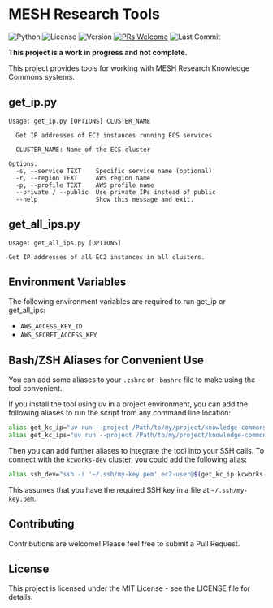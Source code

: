 # MESH Research Tools

![Python](https://img.shields.io/badge/python-v3.12+-blue.svg)
![License](https://img.shields.io/badge/license-MIT-green.svg)
![Version](https://img.shields.io/badge/version-1.0.0-blue.svg)
[![PRs Welcome](https://img.shields.io/badge/PRs-welcome-brightgreen.svg?style=flat-square)](http://makeapullrequest.com)
![Last Commit](https://img.shields.io/github/last-commit/MESH-Research/knowledge-commons-tools)


**This project is a work in progress and not complete.**

This project provides tools for working with MESH Research Knowledge Commons systems.

## get_ip.py

    Usage: get_ip.py [OPTIONS] CLUSTER_NAME

      Get IP addresses of EC2 instances running ECS services.

      CLUSTER_NAME: Name of the ECS cluster

    Options:
      -s, --service TEXT    Specific service name (optional)
      -r, --region TEXT     AWS region name
      -p, --profile TEXT    AWS profile name
      --private / --public  Use private IPs instead of public
      --help                Show this message and exit.

## get_all_ips.py

    Usage: get_all_ips.py [OPTIONS]

    Get IP addresses of all EC2 instances in all clusters.

## Environment Variables

The following environment variables are required to run get_ip or get_all_ips:

- `AWS_ACCESS_KEY_ID`
- `AWS_SECRET_ACCESS_KEY`

## Bash/ZSH Aliases for Convenient Use

You can add some aliases to your `.zshrc` or `.bashrc` file to make using the tool convenient.

If you install the tool using uv in a project environment, you can add the following aliases to run the script from any command line location:

```bash
alias get_kc_ip="uv run --project /Path/to/my/project/knowledge-commons-tools /Path/to/my/project/knowledge-commons-tools/get_ip.py"
alias get_kc_ips="uv run --project /Path/to/my/project/knowledge-commons-tools /Path/to/my/project/knowledge-commons-tools/get_all_ips.py"
```

Then you can add further aliases to integrate the tool into your SSH calls. To connect with the `kcworks-dev` cluster, you could add the following alias:

```bash
alias ssh_dev="ssh -i '~/.ssh/my-key.pem' ec2-user@$(get_kc_ip kcworks-dev | grep -oE '[0-9]{1,3}\.[0-9]{1,3}\.[0-9]{1,3}\.[0-9]{1,3}')"
```

This assumes that you have the required SSH key in a file at `~/.ssh/my-key.pem`.

## Contributing
Contributions are welcome! Please feel free to submit a Pull Request.

## License
This project is licensed under the MIT License - see the LICENSE file for details.

